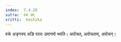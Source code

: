 ```yaml
---
index:  7.4.20
sutra:  वच उम्
vritti:  kashika 
---
```


वचेः अङ्गस्य अङि परतः उमागमो भवति। अवोचत्, अवोचताम्, अवोचन्।

